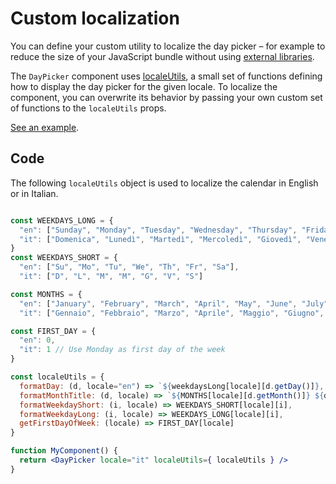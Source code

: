 # Custom localization

You can define your custom utility to localize the day picker – for example to reduce the size of your JavaScript bundle without using [external libraries](LocalizationMoment.md).

The `DayPicker` component uses [localeUtils](LocaleUtils.md), a small set of functions defining how to display the day picker for the given locale. To localize the component, you can overwrite its behavior by passing your own custom set of functions to the `localeUtils` props.

[See an example](http://react-day-picker.js.org/examples?localizedCustom).

## Code

The following `localeUtils` object is used to localize the calendar in English or in Italian.

```jsx

const WEEKDAYS_LONG = {
  "en": ["Sunday", "Monday", "Tuesday", "Wednesday", "Thursday", "Friday", "Saturday"],
  "it": ["Domenica", "Lunedì", "Martedì", "Mercoledì", "Giovedì", "Venerdì", "Sabato"]
}
const WEEKDAYS_SHORT = {
  "en": ["Su", "Mo", "Tu", "We", "Th", "Fr", "Sa"],
  "it": ["D", "L", "M", "M", "G", "V", "S"]

const MONTHS = {
  "en": ["January", "February", "March", "April", "May", "June", "July", "August", "September", "October", "November", "December"]
  "it": ["Gennaio", "Febbraio", "Marzo", "Aprile", "Maggio", "Giugno", "Luglio", "Agosto", "Settembre", "Ottobre", "Novembre", "Dicembre"];

const FIRST_DAY = {
  "en": 0,
  "it": 1 // Use Monday as first day of the week
}

const localeUtils = {
  formatDay: (d, locale="en") => `${weekdaysLong[locale][d.getDay()]}, ${d.getDate()} ${months[locale][d.getMonth()]} ${d.getFullYear()}`,
  formatMonthTitle: (d, locale) => `${MONTHS[locale][d.getMonth()]} ${d.getFullYear()}`,
  formatWeekdayShort: (i, locale) => WEEKDAYS_SHORT[locale][i],
  formatWeekdayLong: (i, locale) => WEEKDAYS_LONG[locale][i],
  getFirstDayOfWeek: (locale) => FIRST_DAY[locale]
}

function MyComponent() {
  return <DayPicker locale="it" localeUtils={ localeUtils } />
}

```
